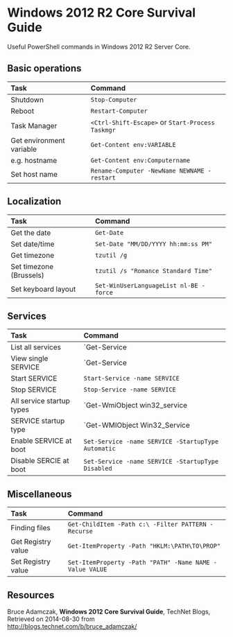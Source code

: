 # Windows 2012 R2 Core Survival Guide

Useful PowerShell commands in Windows 2012 R2 Server Core.

## Basic operations

| Task                     | Command                                          |
| :---                     | :---                                             |
| Shutdown                 | `Stop-Computer`                                  |
| Reboot                   | `Restart-Computer`                               |
| Task Manager             | `<Ctrl-Shift-Escape>` or `Start-Process Taskmgr` |
| Get environment variable | `Get-Content env:VARIABLE`                       |
| e.g. hostname            | `Get-Content env:Computername`                   |
| Set host name            | `Rename-Computer -NewName NEWNAME -restart`      |

## Localization

| Task                    | Command                                |
| :---                    | :---                                   |
| Get the date            | `Get-Date`                             |
| Set date/time           | `Set-Date "MM/DD/YYYY hh:mm:ss PM"`    |
| Get timezone            | `tzutil /g`                            |
| Set timezone (Brussels) | `tzutil /s "Romance Standard Time"`    |
| Set keyboard layout     | `Set-WinUserLanguageList nl-BE -force` |

## Services

| Task                      | Command                                                        |
| :---                      | :---                                                           |
| List all services         | `Get-Service | Format-Table -autosize`                  |
| View single SERVICE       | `Get-Service | Where name -eq SERVICE | Format-list` |
| Start SERVICE             | `Start-Service -name SERVICE`                                  |
| Stop SERVICE              | `Stop-Service -name SERVICE`                                   |
| All service startup types | `Get-WmiObject win32_service | Format-Table -autosize`    |
| SERVICE startup type      | `Get-WMIObject Win32_Service | where Name -eq SERVICE`    |
| Enable SERVICE at boot    | `Set-Service -name SERVICE -StartupType Automatic`             |
| Disable SERCIE at boot    | `Set-Service -name SERVICE -StartupType Disabled`              |

## Miscellaneous

| Task               | Command                                                 |
| :---               | :---                                                    |
| Finding files      | `Get-ChildItem -Path c:\ -Filter PATTERN -Recurse`      |
| Get Registry value | `Get-ItemProperty -Path "HKLM:\PATH\TO\PROP"`           |
| Set Registry value | `Set-ItemProperty -Path "PATH" -Name NAME -Value VALUE` |

## Resources

Bruce Adamczak, **Windows 2012 Core Survival Guide**, TechNet Blogs, Retrieved on 2014-08-30 from http://blogs.technet.com/b/bruce_adamczak/
